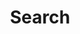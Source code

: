 ---
title: "Search"
slug: "search"
layout: "search"

outputs:
    - html
menu:
    main:
        weight: -60
        params: 
            icon: search
---